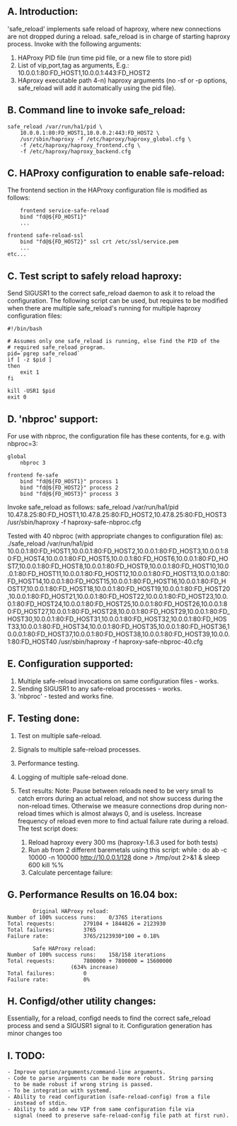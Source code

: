 A. Introduction:
----------------

'safe_reload' implements safe reload of haproxy, where new connections
are not dropped during a reload. safe_reload is in charge of starting
haproxy process. Invoke with the following arguments:

1)   HAProxy PID file (run time pid file, or a new file to store pid)
2)   List of vip,port,tag as arguments, E.g.:
	10.0.0.1:80:FD_HOST1,10.0.0.1:443:FD_HOST2
3)   HAproxy executable path
4-n) haproxy arguments (no -sf or -p options, safe_reload will add it
	automatically using the pid file).


B. Command line to invoke safe_reload:
---------------------------------------

	safe_reload /var/run/ha1/pid \
		10.0.0.1:80:FD_HOST1,10.0.0.2:443:FD_HOST2 \
		/usr/sbin/haproxy -f /etc/haproxy/haproxy_global.cfg \
		-f /etc/haproxy/haproxy_frontend.cfg \
		-f /etc/haproxy/haproxy_backend.cfg


C. HAProxy configuration to enable safe-reload:
-----------------------------------------------

The frontend section in the HAProxy configuration file is modified as
follows:

        frontend service-safe-reload
		bind "fd@${FD_HOST1}"
		...

	frontend safe-reload-ssl
		bind "fd@${FD_HOST2}" ssl crt /etc/ssl/service.pem
		...
	etc...


C. Test script to safely reload haproxy:
----------------------------------------

Send SIGUSR1 to the correct safe_reload daemon to ask it to reload the
configuration. The following script can be used, but requires to be
modified when there are multiple safe_reload's running for multiple
haproxy configuration files:

	#!/bin/bash

	# Assumes only one safe_reload is running, else find the PID of the
	# required safe_reload program.
	pid=`pgrep safe_reload`
	if [ -z $pid ]
	then
		exit 1
	fi

	kill -USR1 $pid
	exit 0


D. 'nbproc' support:
---------------------

For use with nbproc, the configuration file has these contents, for e.g.
with nbproc=3:
 
	global
		nbproc 3

	frontend fe-safe
		bind "fd@${FD_HOST1}" process 1
		bind "fd@${FD_HOST2}" process 2
		bind "fd@${FD_HOST3}" process 3

Invoke safe_reload as follows:
	safe_reload /var/run/ha1/pid \
	10.47.8.25:80:FD_HOST1,10.47.8.25:80:FD_HOST2,10.47.8.25:80:FD_HOST3 \
	/usr/sbin/haproxy -f haproxy-safe-nbproc.cfg

Tested with 40 nbproc (with appropriate changes to configuration file) as:
	./safe_reload /var/run/ha1/pid 10.0.0.1:80:FD_HOST1,10.0.0.1:80:FD_HOST2,10.0.0.1:80:FD_HOST3,10.0.0.1:80:FD_HOST4,10.0.0.1:80:FD_HOST5,10.0.0.1:80:FD_HOST6,10.0.0.1:80:FD_HOST7,10.0.0.1:80:FD_HOST8,10.0.0.1:80:FD_HOST9,10.0.0.1:80:FD_HOST10,10.0.0.1:80:FD_HOST11,10.0.0.1:80:FD_HOST12,10.0.0.1:80:FD_HOST13,10.0.0.1:80:FD_HOST14,10.0.0.1:80:FD_HOST15,10.0.0.1:80:FD_HOST16,10.0.0.1:80:FD_HOST17,10.0.0.1:80:FD_HOST18,10.0.0.1:80:FD_HOST19,10.0.0.1:80:FD_HOST20,10.0.0.1:80:FD_HOST21,10.0.0.1:80:FD_HOST22,10.0.0.1:80:FD_HOST23,10.0.0.1:80:FD_HOST24,10.0.0.1:80:FD_HOST25,10.0.0.1:80:FD_HOST26,10.0.0.1:80:FD_HOST27,10.0.0.1:80:FD_HOST28,10.0.0.1:80:FD_HOST29,10.0.0.1:80:FD_HOST30,10.0.0.1:80:FD_HOST31,10.0.0.1:80:FD_HOST32,10.0.0.1:80:FD_HOST33,10.0.0.1:80:FD_HOST34,10.0.0.1:80:FD_HOST35,10.0.0.1:80:FD_HOST36,10.0.0.1:80:FD_HOST37,10.0.0.1:80:FD_HOST38,10.0.0.1:80:FD_HOST39,10.0.0.1:80:FD_HOST40 /usr/sbin/haproxy -f haproxy-safe-nbproc-40.cfg


E. Configuration supported:
----------------------------

1. Multiple safe-reload invocations on same configuration files - works.
2. Sending SIGUSR1 to any safe-reload processes - works.
3. 'nbproc' - tested and works fine.


F. Testing done:
-----------------

1. Test on multiple safe-reload.
2. Signals to multiple safe-reload processes.
3. Performance testing.
4. Logging of multiple safe-reload done.
5. Test results:
	Note: Pause between reloads need to be very small to catch errors
	during an actual reload, and not show success during the non-reload
	times. Otherwise we measure connections drop during non-reload times
	which is almost always 0, and is useless. Increase frequency of
	reload even more to find actual failure rate during a reload. The
	test script does:

	1. Reload haproxy every 300 ms (haproxy-1.6.3 used for both tests)
	2. Run ab from 2 different baremetals using this script:
		while :
		do
			ab -c 10000 -n 100000 http://10.0.0.1/128
		done > /tmp/out 2>&1 &
		sleep 600
		kill %%
	3. Calculate percentage failure:


G. Performance Results on 16.04 box:
------------------------------------

			Original HAProxy reload:
	Number of 100% success runs:	0/3765 iterations
	Total requests:			279104 + 1844826 = 2123930
	Total failures:			3765
	Failure rate:			3765/2123930*100 = 0.18%

			Safe HAProxy reload:
	Number of 100% success runs:	158/158 iterations
	Total requests:			7800000 + 7800000 = 15600000
						(634% increase)
	Total failures:			0
	Failure rate:			0%


H. Configd/other utility changes:
----------------------------------

<TBD> Essentially, for a reload, configd needs to find the correct safe_reload
process and send a SIGUSR1 signal to it. Configuration generation has minor
changes too <TBD>


I. TODO:
---------

	- Improve option/arguments/command-line arguments.
	- Code to parse arguments can be made more robust. String parsing
	  to be made robust if wrong string is passed.
	- To be integration with systemd.
	- Ability to read configuration (safe-reload-config) from a file
	  instead of stdin.
	- Ability to add a new VIP from same configuration file via
	  signal (need to preserve safe-reload-config file path at first run).
